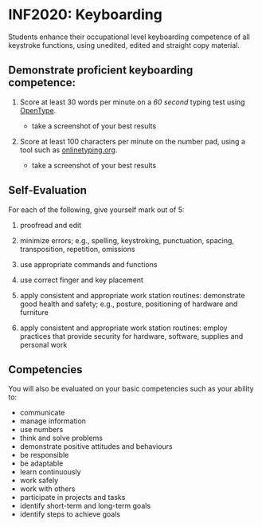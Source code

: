 # INF2020: Keyboarding

Students enhance their occupational level keyboarding competence of all keystroke functions, using unedited, edited and straight copy material.

## Demonstrate proficient keyboarding competence:

1. Score at least 30 words per minute on a *60 second* typing test using [OpenType](https://estifanos12.github.io/OpenType/).
    * take a screenshot of your best results

2. Score at least 100 characters per minute on the number pad, using a tool such as [onlinetyping.org](https://onlinetyping.org/10-key-typing-test/10-key.php).
    * take a screenshot of your best results

## Self-Evaluation

For each of the following, give yourself mark out of 5:

1. proofread and edit

2. minimize errors; e.g., spelling, keystroking, punctuation, spacing, transposition, repetition, omissions

3. use appropriate commands and functions

4. use correct finger and key placement

5. apply consistent and appropriate work station routines: demonstrate good health and safety; e.g., posture, positioning of hardware and furniture

6. apply consistent and appropriate work station routines: employ practices that provide security for hardware, software, supplies and personal work

## Competencies

You will also be evaluated on your basic competencies such as your ability to:

* communicate
* manage information
* use numbers
* think and solve problems
* demonstrate positive attitudes and behaviours
* be responsible
* be adaptable
* learn continuously
* work safely
* work with others
* participate in projects and tasks
* identify short-term and long-term goals
* identify steps to achieve goals
